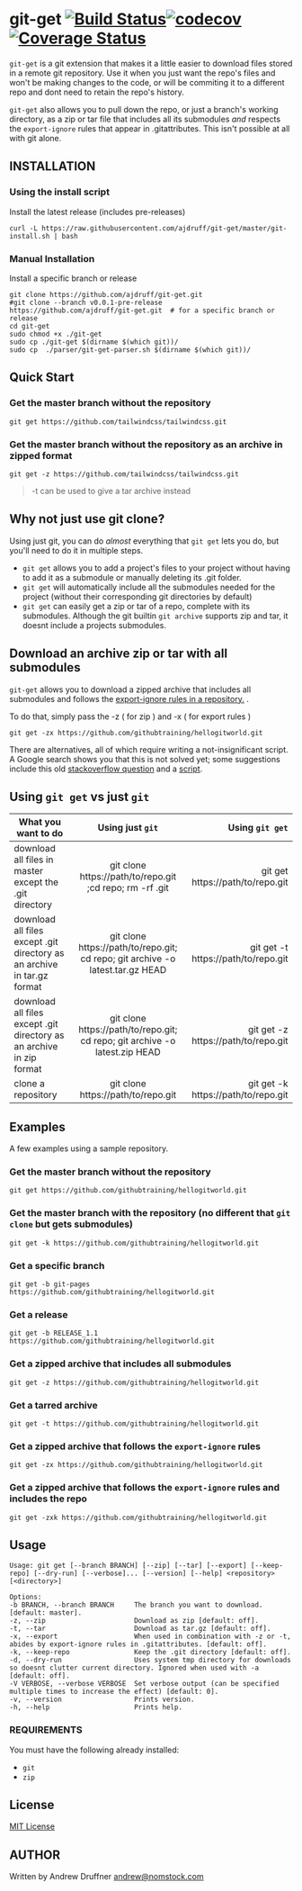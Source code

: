 # git-get [![Build Status](https://travis-ci.com/ajdruff/git-get.svg?branch=master)](https://travis-ci.com/ajdruff/git-get)[![codecov](https://codecov.io/gh/ajdruff/git-get/branch/master/graph/badge.svg)](https://codecov.io/gh/ajdruff/git-get)[![Coverage Status](https://coveralls.io/repos/github/ajdruff/git-get/badge.svg?branch=master)](https://coveralls.io/github/ajdruff/git-get?branch=master)

`git-get` is a git extension that makes it a little easier to download files stored in a remote git repository. Use it when you just want the repo's files and won't be making changes to the code, or will be commiting it to a different repo and dont need to retain the repo's history.

`git-get` also allows you to pull down the repo, or just a branch's working directory, as a zip or tar file that includes all its submodules *and* respects the `export-ignore` rules that appear in .gitattributes. This isn't possible at all with git alone.

## INSTALLATION

### Using the install script

Install the latest release (includes pre-releases)

    curl -L https://raw.githubusercontent.com/ajdruff/git-get/master/git-install.sh | bash

### Manual Installation

Install a specific branch or release

    git clone https://github.com/ajdruff/git-get.git
    #git clone --branch v0.0.1-pre-release  https://github.com/ajdruff/git-get.git  # for a specific branch or release
    cd git-get
    sudo chmod +x ./git-get
    sudo cp ./git-get $(dirname $(which git))/
    sudo cp  ./parser/git-get-parser.sh $(dirname $(which git))/

## Quick Start

### Get the master branch without the repository

    git get https://github.com/tailwindcss/tailwindcss.git

### Get the master branch without the repository as an archive in zipped format

    git get -z https://github.com/tailwindcss/tailwindcss.git

> -t can be used to give a tar archive instead

## Why not just use git clone?

Using just git, you can do *almost* everything that `git get` lets you do, but you'll need to do it in multiple steps.

* `git get` allows you to add a project's files to your project without having to add it as a submodule or manually deleting its .git folder.
* `git get`  will automatically include all the submodules needed for the project (without their corresponding git directories by default)
* `git get`  can easily get a zip or tar of a repo, complete with its submodules. Although the git builtin `git archive` supports zip and tar, it doesnt include a projects submodules.

## Download an archive zip or tar with all submodules

 `git-get` allows you to download a zipped archive that includes all submodules and follows the [export-ignore rules in a repository.](https://git-scm.com/docs/gitattributes) .

 To do that, simply pass the -z ( for zip ) and -x ( for export rules )

    git get -zx https://github.com/githubtraining/hellogitworld.git

 There are alternatives, all of which require writing a not-insignificant script. A Google search shows you that this is not solved yet; some suggestions include this old  [stackoverflow question](https://stackoverflow.com/questions/5482544/how-can-i-use-git-archive-to-include-submodules-from-a-bare-repository) and a [script](https://ttboj.wordpress.com/2015/07/23/git-archive-with-submodules-and-tar-magic/).

## Using `git get` vs just `git`

| What you want to do |      Using just `git`   |  Using `git get` |
|----------|:-------------:|------:|
| download all files in master except the .git directory | git clone  https://path/to/repo.git ;cd repo; rm -rf .git|git get  https://path/to/repo.git
| download all files except .git directory  as an archive in tar.gz format | git clone https://path/to/repo.git; cd repo;  git archive -o latest.tar.gz HEAD |  git get -t https://path/to/repo.git
| download all files except .git directory as an archive in zip format | git clone https://path/to/repo.git; cd repo;  git archive -o latest.zip HEAD |  git get -z https://path/to/repo.git
| clone a repository| git clone https://path/to/repo.git | git get -k https://path/to/repo.git|

## Examples

A few examples using a sample repository.

### Get the master branch without the repository

    git get https://github.com/githubtraining/hellogitworld.git

### Get the master branch **with** the repository (no different that `git clone` but gets submodules)

    git get -k https://github.com/githubtraining/hellogitworld.git

### Get a specific branch

    git get -b git-pages https://github.com/githubtraining/hellogitworld.git

### Get a release

    git get -b RELEASE_1.1  https://github.com/githubtraining/hellogitworld.git

### Get a zipped archive that includes all submodules

    git get -z https://github.com/githubtraining/hellogitworld.git

### Get a tarred archive

    git get -t https://github.com/githubtraining/hellogitworld.git

### Get a zipped archive that follows the `export-ignore` rules

    git get -zx https://github.com/githubtraining/hellogitworld.git

### Get a zipped archive that follows the `export-ignore` rules and includes the repo

    git get -zxk https://github.com/githubtraining/hellogitworld.git

## Usage

    Usage: git get [--branch BRANCH] [--zip] [--tar] [--export] [--keep-repo] [--dry-run] [--verbose]... [--version] [--help] <repository> [<directory>]

    Options:
    -b BRANCH, --branch BRANCH     The branch you want to download. [default: master].
    -z, --zip                      Download as zip [default: off].
    -t, --tar                      Download as tar.gz [default: off].
    -x, --export                   When used in combination with -z or -t, abides by export-ignore rules in .gitattributes. [default: off].
    -k, --keep-repo                Keep the .git directory [default: off].
    -d, --dry-run                  Uses system tmp directory for downloads so doesnt clutter current directory. Ignored when used with -a [default: off].
    -V VERBOSE, --verbose VERBOSE  Set verbose output (can be specified multiple times to increase the effect) [default: 0].
    -v, --version                  Prints version.
    -h, --help                     Prints help.

### REQUIREMENTS

You must have the following already installed:

* `git`
* `zip`

## License

[MIT License](https://github.com/ajdruff/git-get/blob/master/LICENSE)

## AUTHOR

Written by Andrew Druffner andrew@nomstock.com

